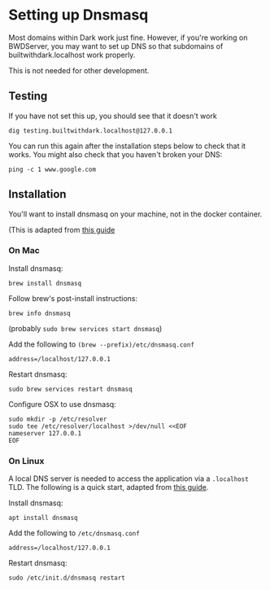 # Setting up Dnsmasq

Most domains within Dark work just fine. However, if you're working on
BWDServer, you may want to set up DNS so that subdomains of
builtwithdark.localhost work properly.

This is not needed for other development.

## Testing

If you have not set this up, you should see that it doesn't work

```
dig testing.builtwithdark.localhost@127.0.0.1
```

You can run this again after the installation steps below to check that it works. You might also check that you haven't broken your DNS:

```
ping -c 1 www.google.com
```

## Installation

You'll want to install dnsmasq on your machine, not in the docker container.

(This is adapted from [this guide](https://passingcuriosity.com/2013/dnsmasq-dev-osx/)

### On Mac

Install dnsmasq:

```
brew install dnsmasq
```

Follow brew's post-install instructions:

```
brew info dnsmasq
```

(probably `sudo brew services start dnsmasq`)

Add the following to `(brew --prefix)/etc/dnsmasq.conf`

```
address=/localhost/127.0.0.1
```

Restart dnsmasq:

```
sudo brew services restart dnsmasq
```

Configure OSX to use dnsmasq:

```
sudo mkdir -p /etc/resolver
sudo tee /etc/resolver/localhost >/dev/null <<EOF
nameserver 127.0.0.1
EOF
```

### On Linux

A local DNS server is needed to access the application via a `.localhost` TLD. The following is a quick start, adapted from [this guide](https://passingcuriosity.com/2013/dnsmasq-dev-osx/).

Install dnsmasq:

```
apt install dnsmasq
```

Add the following to `/etc/dnsmasq.conf`

```
address=/localhost/127.0.0.1
```

Restart dnsmasq:

```
sudo /etc/init.d/dnsmasq restart
```
